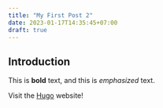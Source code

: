 ```yaml
---
title: "My First Post 2"
date: 2023-01-17T14:35:45+07:00
draft: true
---
```

## Introduction

This is **bold** text, and this is *emphasized* text.

Visit the [Hugo](https://gohugo.io) website!
